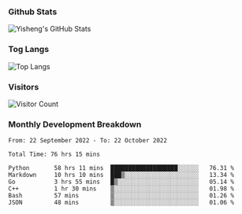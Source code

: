### Github Stats
![Yisheng's GitHub Stats](https://github-readme-stats-9qabuvhk1-gongyisheng.vercel.app/api?username=gongyisheng&count_private=true&show_icons=true)
### Tog Langs
![Top Langs](https://github-readme-stats-9qabuvhk1-gongyisheng.vercel.app/api/top-langs/?username=gongyisheng&layout=compact)
### Visitors
![Visitor Count](https://profile-counter.glitch.me/gongyisheng/count.svg)
### Monthly Development Breakdown
<!--START_SECTION:waka-->

```text
From: 22 September 2022 - To: 22 October 2022

Total Time: 76 hrs 15 mins

Python       58 hrs 11 mins  ███████████████████░░░░░░   76.31 %
Markdown     10 hrs 10 mins  ███▒░░░░░░░░░░░░░░░░░░░░░   13.34 %
Go           3 hrs 55 mins   █▒░░░░░░░░░░░░░░░░░░░░░░░   05.14 %
C++          1 hr 30 mins    ▒░░░░░░░░░░░░░░░░░░░░░░░░   01.98 %
Bash         57 mins         ▒░░░░░░░░░░░░░░░░░░░░░░░░   01.26 %
JSON         48 mins         ▒░░░░░░░░░░░░░░░░░░░░░░░░   01.06 %
```

<!--END_SECTION:waka-->
